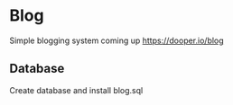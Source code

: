 # Blog
Simple blogging system coming up
https://dooper.io/blog

## Database
Create database and install blog.sql
